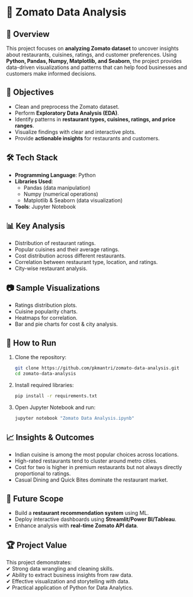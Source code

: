 # 🍴 Zomato Data Analysis  

## 📌 Overview  
This project focuses on **analyzing Zomato dataset** to uncover insights about restaurants, cuisines, ratings, and customer preferences. Using **Python, Pandas, Numpy, Matplotlib, and Seaborn**, the project provides data-driven visualizations and patterns that can help food businesses and customers make informed decisions.  

## 🎯 Objectives  
- Clean and preprocess the Zomato dataset.  
- Perform **Exploratory Data Analysis (EDA)**.  
- Identify patterns in **restaurant types, cuisines, ratings, and price ranges**.  
- Visualize findings with clear and interactive plots.  
- Provide **actionable insights** for restaurants and customers.  

## 🛠️ Tech Stack  
- **Programming Language**: Python  
- **Libraries Used**:  
  - Pandas (data manipulation)  
  - Numpy (numerical operations)  
  - Matplotlib & Seaborn (data visualization)  
- **Tools**: Jupyter Notebook  

## 📊 Key Analysis  
- Distribution of restaurant ratings.  
- Popular cuisines and their average ratings.  
- Cost distribution across different restaurants.  
- Correlation between restaurant type, location, and ratings.  
- City-wise restaurant analysis.  

## 📷 Sample Visualizations  
- Ratings distribution plots.  
- Cuisine popularity charts.  
- Heatmaps for correlation.  
- Bar and pie charts for cost & city analysis.  

## 🚀 How to Run  
1. Clone the repository:  
   ```bash
   git clone https://github.com/pkmantri/zomato-data-analysis.git
   cd zomato-data-analysis
   ```
2. Install required libraries:  
   ```bash
   pip install -r requirements.txt
   ```
3. Open Jupyter Notebook and run:  
   ```bash
   jupyter notebook "Zomato Data Analysis.ipynb"
   ```

## 📈 Insights & Outcomes  
- Indian cuisine is among the most popular choices across locations.  
- High-rated restaurants tend to cluster around metro cities.  
- Cost for two is higher in premium restaurants but not always directly proportional to ratings.  
- Casual Dining and Quick Bites dominate the restaurant market.  

## 🔮 Future Scope  
- Build a **restaurant recommendation system** using ML.  
- Deploy interactive dashboards using **Streamlit/Power BI/Tableau**.  
- Enhance analysis with **real-time Zomato API data**.  

## 🏆 Project Value  
This project demonstrates:  
✔ Strong data wrangling and cleaning skills.  
✔ Ability to extract business insights from raw data.  
✔ Effective visualization and storytelling with data.  
✔ Practical application of Python for Data Analytics.  
